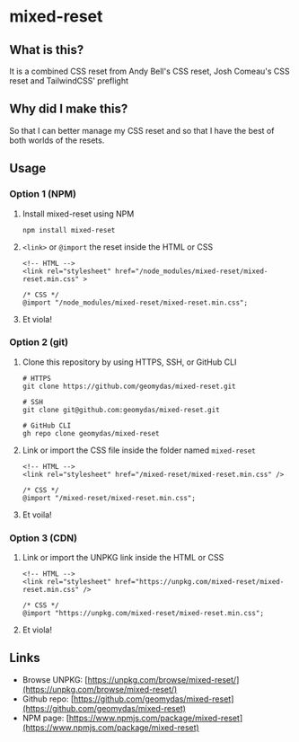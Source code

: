 # mixed-reset

## What is this?

It is a combined CSS reset from Andy Bell's CSS reset, Josh Comeau's CSS reset and TailwindCSS' preflight

## Why did I make this?

So that I can better manage my CSS reset and so that I have the best of both worlds of the resets.

## Usage

### Option 1 (NPM)

1. Install mixed-reset using NPM
   ```
   npm install mixed-reset
   ```
2. `<link>` or `@import` the reset inside the HTML or CSS

   ```
   <!-- HTML -->
   <link rel="stylesheet" href="/node_modules/mixed-reset/mixed-reset.min.css" >
   ```

   ```
   /* CSS */
   @import "/node_modules/mixed-reset/mixed-reset.min.css";
   ```

3. Et viola!

### Option 2 (git)

1. Clone this repository by using HTTPS, SSH, or GitHub CLI
   ```
   # HTTPS
   git clone https://github.com/geomydas/mixed-reset.git
   ```
   ```
   # SSH
   git clone git@github.com:geomydas/mixed-reset.git
   ```
   ```
   # GitHub CLI
   gh repo clone geomydas/mixed-reset
   ```
2. Link or import the CSS file inside the folder named `mixed-reset`

   ```
   <!-- HTML -->
   <link rel="stylesheet" href="/mixed-reset/mixed-reset.min.css" />
   ```

   ```
   /* CSS */
   @import "/mixed-reset/mixed-reset.min.css";
   ```

3. Et voila!

### Option 3 (CDN)

1. Link or import the UNPKG link inside the HTML or CSS
   ```
   <!-- HTML -->
   <link rel="stylesheet" href="https://unpkg.com/mixed-reset/mixed-reset.min.css" />
   ```
   ```
   /* CSS */
   @import "https://unpkg.com/mixed-reset/mixed-reset.min.css";
   ```
2. Et viola!

## Links

- Browse UNPKG: [https://unpkg.com/browse/mixed-reset/](https://unpkg.com/browse/mixed-reset/)
- Github repo: [https://github.com/geomydas/mixed-reset](https://github.com/geomydas/mixed-reset)
- NPM page: [https://www.npmjs.com/package/mixed-reset](https://www.npmjs.com/package/mixed-reset)
